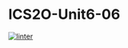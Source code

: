 # ICS2O-Unit6-06
 [![linter](https://github.com/Ethan-Prieur/ICS2O-Unit6-06/workflows/linter/badge.svg)](https://github.com/marketplace/actions/super-linter)
